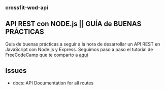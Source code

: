### crossfit-wod-api
## API REST con NODE.js || GUÍA de BUENAS PRÁCTICAS

Guía de buenas prácticas a seguir a la hora de desarrollar un API REST en JavaScript con Node.js y Express.
Seguimos paso a paso el tutorial de FreeCodeCamp que te comparto a [aqui](https://www.freecodecamp.org/news/rest-api-design-best-practices-build-a-rest-api/)

## Issues
- docs: API Documentation for all routes